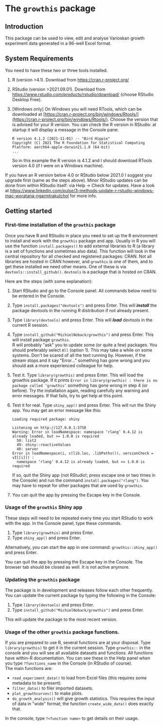 # The `growthis` package


## Introduction

This package can be used to view, edit and analyse Varioskan growth experiment data generated in a 96-well Excel format.


## System Requirements

You need to have these two or three tools installed.  

1. R (version >4.1). Download from https://cran.r-project.org/  
2. RStudio (version >2021.09.01). Download from https://www.rstudio.com/products/rstudio/download/ (choose RStudio Desktop Free).  
3. [Windows only] On Windows you will need RTools, which can be downloaded at [https://cran.r-project.org/bin/windows/Rtools/](https://cran.r-project.org/bin/windows/Rtools/). Choose the version that is advised for your R version. You can check the R version in RStudio: at startup it will display a message in the Console pane:

    ```
    R version 4.1.2 (2021-11-01) -- "Bird Hippie"
    Copyright (C) 2021 The R Foundation for Statistical Computing
    Platform: aarch64-apple-darwin21.1.0 (64-bit)
    ...
    ```
    
    So in this example the R version is 4.1.2 and I should download RTools version 4.0 (if I were on a Windows machine).

If you have an R version below 4.0 or RStudio below 2021.0 I suggest you upgrade first (same as the steps above). Minor RStudio updates can be done from within RStudio itself: via Help &rarr; Check for updates. Have a look at https://www.linkedin.com/pulse/3-methods-update-r-rstudio-windows-mac-woratana-ngarmtrakulchol for more info.


## Getting started

### First-time installation of the `growthis` package

Once you have R and RStudio in place you need to set up the R environment to install and work with the `growthis` package and app. Usually in R you will use the function `install.packages()` to add external libraries to R (a library is a set of functions and sometimes also data). This function will look in the central repository for all checked and registered packages: CRAN. Not all libraries are hosted in CRAN however, and `growthis` is one of them, and to get these installed we need other means. One of these is via `devtools::install_github()`. `devtools` is a package that _is_ hosted on CRAN.  

Here are the steps (with some explanation):  

1. Start RStudio and go to the Console panel. All commands below need to be entered in the Console.    
2. Type `install.packages("devtools")` and press Enter. This will **_install_** the package devtools in the running R distribution if not already present.
3. Type `library(devtools)` and press Enter. This will **_load_** devtools in the current R session.  
4. Type `install_github("MichielNoback/growthis")` and press Enter. This will install package `growthis`.  
    R will probably "ask" you to update some (or quite a few) packages. You should preferably select `All` (option 1). This may take a while on some systems. Don't be scared of all the text running by. However, if the stream stops and it say "Error..." something has gone wrong and you should ask a more experienced colleague for help.
5. Test it. Type `library(growthis)` and press Enter. This will load the growthis package. If it prints 
    `Error in library(growthis) : there is no package called ‘growthis’` something has gone wrong in step 4 (or before). Try the installation again, reading carefully any warning and error messages. If that fails, try to get help at this point.  
6. Test it for real. Type `shiny_app()` and press Enter. This will run the Shiny app. 
   You may get an error message like this:
   
    ```
    Loading required package: shiny
    
    Listening on http://127.0.0.1:3758
    Warning: Error in loadNamespace: namespace ‘rlang’ 0.4.12 is already loaded, but >= 1.0.0 is required
      50: list2
      49: shiny::reactiveValues
      48: server
    Error in loadNamespace(i, c(lib.loc, .libPaths()), versionCheck = vI[[i]]) : 
      namespace ‘rlang’ 0.4.12 is already loaded, but >= 1.0.0 is required
    ```
   If so, quit the Shiny app (not RStudio!; press escape one or two times in the Console) and run the command `install.packages("rlang")`.
   You may have to repeat for other packages that are used by `growthis`.  
7. You can quit the app by pressing the Escape key in the Console.


### Usage of the `growthis` Shiny app

These steps will need to be repeated every time you start RStudio to work with the app.
In the Console panel, type these commands.    

1. Type `library(growthis)` and press Enter. 
2. Type `shiny_app()` and press Enter. 

Alternatively, you can start the app in one command: `growthis::shiny_app()` and press Enter.

You can quit the app by pressing the Escape key in the Console. The browser tab should be closed as well. It is not active anymore.


### Updating the `growthis` package

The package is in development and releases follow each other frequently.
You can update the current package by typing the following in the Console:

1. Type `library(devtools)` and press Enter.
2. Type `install_github("MichielNoback/growthis")` and press Enter. 

This will update the package to the most recent version.


### Usage of the other `growthis` package functions.

If you are prepared to use R, several functions are at your disposal. Type `library(growthis)` to get it in the current session. Type `growthis::` in the console and you will see all available datasets and functions. All functions have within-R documentation. You can see these in the Help panel when you type `?functions_name` in the Console (in RStudio of course).  
The main functions are:

- `read_experiment_data()` to load from Excel files (this requires some metadata to be present).
- `filter_data()` to filer imported datasets.
- `plot_growthcurves()` to make plots.
- `do_growth_analysis()` will give growth statistics. This requires the input of data in "wide" format; the function `create_wide_data()` does exactly that.


In the console, type `?<function name>` to get details on their usage.
